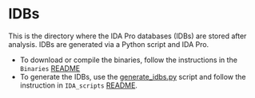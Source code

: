 # IDBs

This is the directory where the IDA Pro databases (IDBs) are stored after analysis. IDBs are generated via a Python script and IDA Pro.
* To download or compile the binaries, follow the instructions in the `Binaries` [README](../Binaries/README.md)
* To generate the IDBs, use the [generate_idbs.py](../IDA_scripts/generate_idbs.py) script and follow the instruction in `IDA_scripts` [README](../IDA_scripts/README.md#generate-idbs-ida-databases).
